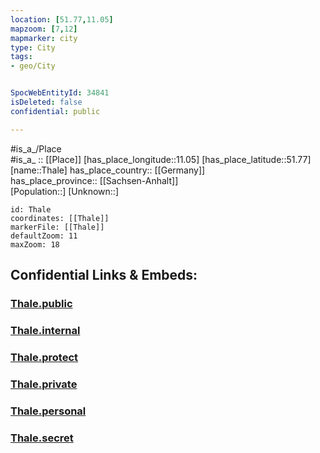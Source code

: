 ```yaml
---
location: [51.77,11.05] 
mapzoom: [7,12] 
mapmarker: city 
type: City
tags:
- geo/City


SpocWebEntityId: 34841
isDeleted: false
confidential: public

---
```

#is_a_/Place  
#is_a_ :: [[Place]] 
[has_place_longitude::11.05] 
[has_place_latitude::51.77] 
[name::Thale] 
has_place_country:: [[Germany]]  
has_place_province:: [[Sachsen-Anhalt]]  
[Population::] 
[Unknown::] 


```leaflet
id: Thale
coordinates: [[Thale]] 
markerFile: [[Thale]] 
defaultZoom: 11 
maxZoom: 18
```


## Confidential Links & Embeds: 

### [Thale.public](/_public/\Earth\Continent\Europe\Europe~Central\Germany\Germany~East\Sachsen-Anhalt\counties~SA\Harz\cities~HarzThale.public.md) 

### [Thale.internal](/_internal/\Earth\Continent\Europe\Europe~Central\Germany\Germany~East\Sachsen-Anhalt\counties~SA\Harz\cities~HarzThale.internal.md) 

### [Thale.protect](/_protect/\Earth\Continent\Europe\Europe~Central\Germany\Germany~East\Sachsen-Anhalt\counties~SA\Harz\cities~HarzThale.protect.md) 

### [Thale.private](/_private/\Earth\Continent\Europe\Europe~Central\Germany\Germany~East\Sachsen-Anhalt\counties~SA\Harz\cities~HarzThale.private.md) 

### [Thale.personal](/_personal/\Earth\Continent\Europe\Europe~Central\Germany\Germany~East\Sachsen-Anhalt\counties~SA\Harz\cities~HarzThale.personal.md) 

### [Thale.secret](/_secret/\Earth\Continent\Europe\Europe~Central\Germany\Germany~East\Sachsen-Anhalt\counties~SA\Harz\cities~HarzThale.secret.md)

